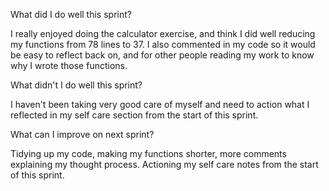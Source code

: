 What did I do well this sprint?

I really enjoyed doing the calculator exercise, and think I did well reducing my 
functions from 78 lines to 37. I also commented in my code so it would be easy to
reflect back on, and for other people reading my work to know why I wrote those 
functions.

 What didn't I do well this sprint?

I haven't been taking very good care of myself and need to action what I reflected in
my self care section from the start of this sprint.

What can I improve on next sprint?

Tidying up my code, making my functions shorter, more comments explaining my thought
process. Actioning my self care notes from the start of this sprint.
